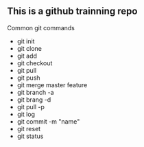 ## This is a github trainning repo

Common git commands

- git init
- git clone
- git add
- git checkout
- git pull 
- git push
- git merge master feature
- git branch -a
- git brang -d
- git pull -p
- git log
- git commit -m "name"
- git reset
- git status
